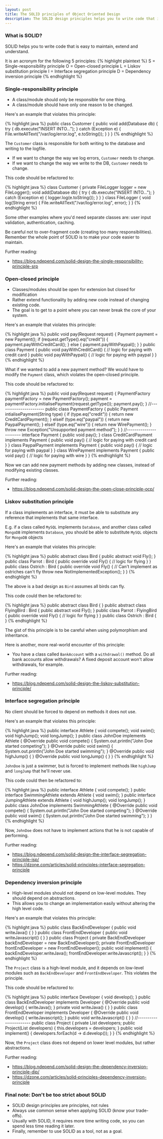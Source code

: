 ```yaml
---
layout: post
title: The SOLID principles of Object Oriented Design
description: The SOLID design principles helps you to write code that is easy to maintain, extend and understand.
---
```


### What is SOLID?

SOLID helps you to write code that is easy to maintain, extend and understand.

It is an acronym for the following 5 principles:
{% highlight plaintext %}
S = Single-responsibility principle
O = Open-closed principle
L = Liskov substitution principle
I = Interface segregation principle
D = Dependency inversion principle
{% endhighlight %}

### Single-responsibility principle

* A class/module should only be responsible for one thing.
* A class/module should have only one reason to be changed.

Here's an example that violates this principle:

{% highlight java %}
public class Customer {
    public void add(Database db) {
        try {
            db.execute("INSERT INTO...");
        } catch (Exception e) {
            File.writeAllText("/var/log/error.log", e.toString());
        }
    }
}
{% endhighlight %}

The `Customer` class is responsible for both writing to the database and writing to the logfile.
* If we want to change the way we log errors, `Customer` needs to change.
* If we want to change the way we write to the DB, `Customer` needs to change.

This code should be refactored to:

{% highlight java %}
class Customer {
    private FileLogger logger = new FileLogger();
    void add(Database db) {
        try {
            db.execute("INSERT INTO...");
        } catch (Exception e) {
            logger.log(e.toString());
        }
    }
}
class FileLogger {
    void log(String error) {
        File.writeAllText("/var/log/error.log", error);
    }
}
{% endhighlight %}

Some other examples where you'd need separate classes are: user input validation, authentication, caching.

Be careful not to over-fragment code (creating too many responsibilities). Remember the whole point of SOLID is to make your code easier to maintain.

Further reading:
* https://blog.ndepend.com/solid-design-the-single-responsibility-principle-srp

### Open-closed principle

* Classes/modules should be open for extension but closed for modification
* Rather extend functionality by adding new code instead of changing existing code.
* The goal is to get to a point where you can never break the core of your system.

Here's an example that violates this principle:

{% highlight java %}
public void pay(Request request) {
    Payment payment = new Payment();
    if (request.getType().eq("credit")) {
        payment.payWithCreditCard();
    } else {
        payment.payWithPaypal();
    }
}
public class Payment {
    public void payWithCreditCard() {
        // logic for paying with credit card
    }
    public void payWithPaypal() {
        // logic for paying with paypal
    }
}
{% endhighlight %}

What if we wanted to add a new payment method? We would have to modify the `Payment` class, which violates the open-closed principle.

This code should be refactored to:

{% highlight java %}
public void pay(Request request) {
    PaymentFactory paymentFactory = new PaymentFactory();
    payment = paymentFactory.initialisePayment(request.getType());
    payment.pay();
}
//-----------------------
public class PaymentFactory {
    public Payment intialisePayment(String type) {
        if (type.eq("credit")) {
            return new CreditCardPayment();
        } elseif (type.eq("paypal")) {
            return new PaypalPayment();
        } elseif (type.eq("wire")) {
            return new WirePayment();
        }
        throw new Exception("Unsupported payment method");
    }
}
//-----------------------
interface Payment {
    public void pay();
}
class CreditCardPayment implements Payment {
    public void pay() {
        // logic for paying with credit card
    }
}
class PaypalPayment implements Payment {
    public void pay() {
        // logic for paying with paypal
    }
}
class WirePayment implements Payment {
    public void pay() {
        // logic for paying with wire
    }
}
{% endhighlight %}

Now we can add new payment methods by adding new classes, instead of modifying existing classes.

Further reading:
* https://blog.ndepend.com/solid-design-the-open-close-principle-ocp/

### Liskov substitution principle

If a class implements an interface, it must be able to substitute any reference that implements that same interface.

E.g. if a class called `MySQL` implements `Database`, and another class called `MongoDB` implements `Database`, you should be able to substitute `MySQL` objects for `MongoDB` objects

Here's an example that violates this principle:

{% highlight java %}
public abstract class Bird {
    public abstract void Fly();
}
public class Parrot : Bird {
    public override void Fly() {
        // logic for flying
    }
}
public class Ostrich : Bird {
    public override void Fly() {
         // Can't implement as ostriches can't fly
        throw new NotImplementedException();
    }
}
{% endhighlight %}

The above is a bad design as `Bird` assumes all birds can fly.

This code could then be refactored to:

{% highlight java %}
public abstract class Bird {
}
public abstract class FlyingBird : Bird {
    public abstract void Fly();
}
public class Parrot : FlyingBird {
    public override void Fly() {
        // logic for flying
    }
}
public class Ostrich : Bird {
}
{% endhighlight %}

The gist of this principle is to be careful when using polymorphism and inheritance.

Here is another, more real-world encounter of this principle:
* You have a class called `BankAccount` with a `withdrawal()` method. Do all bank accounts allow withdrawals? A fixed deposit account won't allow withdrawals, for example.

Further reading:
* https://blog.ndepend.com/solid-design-the-liskov-substitution-principle/

### Interface segregation principle

No client should be forced to depend on methods it does not use.

Here's an example that violates this principle:

{% highlight java %}
public interface Athlete {
    void compete();
    void swim();
    void highJump();
    void longJump();
}
public class JohnDoe implements Athlete {
    @Override
    public void compete() {
        System.out.println("John Doe started competing");
    }
    @Override
    public void swim() {
        System.out.println("John Doe started swimming");
    }
    @Override
    public void highJump() {
    }
    @Override
    public void longJump() {
    }
}
{% endhighlight %}

`JohnDoe` is just a swimmer, but is forced to implement methods like `highJump` and `longJump` that he'll never use.

This code could then be refactored to:

{% highlight java %}
public interface Athlete {
    void compete();
}
public interface SwimmingAthlete extends Athlete {
    void swim();
}
public interface JumpingAthlete extends Athlete {
    void highJump();
    void longJump();
}
public class JohnDoe implements SwimmingAthlete {
    @Override
    public void compete() {
        System.out.println("John Doe started competing");
    }
    @Override
    public void swim() {
        System.out.println("John Doe started swimming");
    }
}
{% endhighlight %}

Now, `JohnDoe` does not have to implement actions that he is not capable of performing.

Further reading: 
* https://blog.ndepend.com/solid-design-the-interface-segregation-principle-isp/
* https://dzone.com/articles/solid-principles-interface-segregation-principle

### Dependency inversion principle

* High-level modules should not depend on low-level modules. They should depend on abstractions.
* This allows you to change an implementation easily without altering the high level code.

Here's an example that violates this principle:

{% highlight java %}
public class BackEndDeveloper {
    public void writeJava() {
    }
}
public class FrontEndDeveloper {
    public void writeJavascript() {
    }
}
public class Project {
    private BackEndDeveloper backEndDeveloper = new BackEndDeveloper();
    private FrontEndDeveloper frontEndDeveloper = new FrontEndDeveloper();
    public void implement() {
        backEndDeveloper.writeJava();
        frontEndDeveloper.writeJavascript();
    }
}
{% endhighlight %}

The `Project` class is a high-level module, and it depends on low-level modules such as `BackEndDeveloper` and `FrontEndDeveloper`. This violates the principle.

This code should be refactored to:

{% highlight java %}
public interface Developer {
    void develop();
}
public class BackEndDeveloper implements Developer {
    @Override
    public void develop() {
        writeJava();
    }
    private void writeJava() {
    }
}
public class FrontEndDeveloper implements Developer {
    @Override
    public void develop() {
        writeJavascript();
    }
    public void writeJavascript() {
    }
}
//-----------------------
public class Project {
    private List<Developer> developers;
    public Project(List<Developer> developers) {
        this.developers = developers;
    }
    public void implement() {
        developers.forEach(d -> d.develop());
    }
}
{% endhighlight %}

Now, the `Project` class does not depend on lower level modules, but rather abstractions.

Further reading:
* https://blog.ndepend.com/solid-design-the-dependency-inversion-principle-dip/
* https://dzone.com/articles/solid-principles-dependency-inversion-principle

### Final note: Don't be too strict about SOLID

* SOLID design principles are principles, not rules
* Always use common sense when applying SOLID (know your trade-offs).
* Usually with SOLID, it requires more time writing code, so you can spend less time reading it later.
* Finally, remember to use SOLID as a tool, not as a goal.
